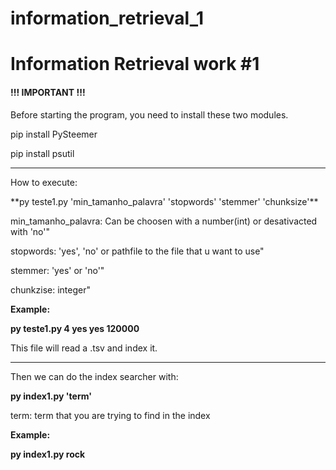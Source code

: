# information_retrieval_1

<h1>Information Retrieval work #1</h1>

<h4>!!! IMPORTANT !!!</h4>

<p>Before starting the program, you need to install these two modules.

<p>pip install PySteemer
<p>pip install psutil

---------------

<h7>How to execute:</h7>

<p>**py teste1.py 'min_tamanho_palavra' 'stopwords' 'stemmer' 'chunksize'**

<p>min_tamanho_palavra: Can be choosen with a number(int) or desativacted with 'no'"
<p>stopwords: 'yes', 'no' or pathfile to the file that u want to use"
<p>stemmer: 'yes' or 'no'"
<p>chunkzise: integer"

<p><strong>Example:</strong>
<p><strong>py teste1.py 4 yes yes 120000</strong>

<p>This file will read a .tsv and index it.

---------------

<p>Then we can do the index searcher with:

<p><strong>py index1.py 'term'</strong>

<p>term: term that you are trying to find in the index

<p><strong>Example:</strong>
<p><strong>py index1.py rock</strong>
